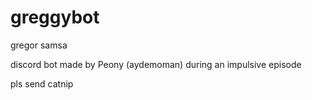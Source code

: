 # greggybot
gregor samsa

discord bot made by Peony (aydemoman) during an impulsive episode

pls send catnip 
